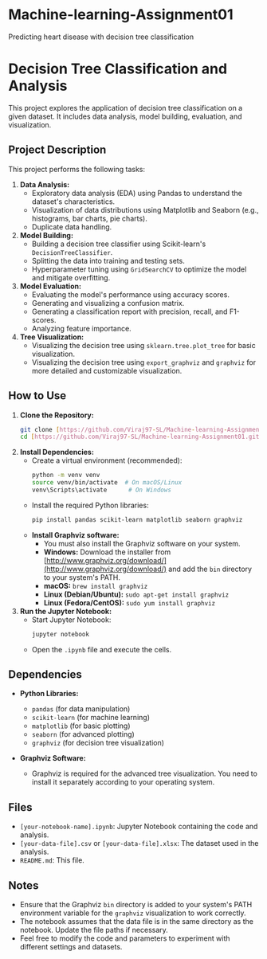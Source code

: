 # Machine-learning-Assignment01
Predicting heart disease with decision tree classification
# Decision Tree Classification and Analysis

This project explores the application of decision tree classification on a given dataset. It includes data analysis, model building, evaluation, and visualization.

## Project Description

This project performs the following tasks:

1.  **Data Analysis:**
    * Exploratory data analysis (EDA) using Pandas to understand the dataset's characteristics.
    * Visualization of data distributions using Matplotlib and Seaborn (e.g., histograms, bar charts, pie charts).
    * Duplicate data handling.
2.  **Model Building:**
    * Building a decision tree classifier using Scikit-learn's `DecisionTreeClassifier`.
    * Splitting the data into training and testing sets.
    * Hyperparameter tuning using `GridSearchCV` to optimize the model and mitigate overfitting.
3.  **Model Evaluation:**
    * Evaluating the model's performance using accuracy scores.
    * Generating and visualizing a confusion matrix.
    * Generating a classification report with precision, recall, and F1-scores.
    * Analyzing feature importance.
4.  **Tree Visualization:**
    * Visualizing the decision tree using `sklearn.tree.plot_tree` for basic visualization.
    * Visualizing the decision tree using `export_graphviz` and `graphviz` for more detailed and customizable visualization.

## How to Use

1.  **Clone the Repository:**
    ```bash
    git clone [https://github.com/Viraj97-SL/Machine-learning-Assignment01.git]
    cd [https://github.com/Viraj97-SL/Machine-learning-Assignment01.git]
    ```
2.  **Install Dependencies:**
    * Create a virtual environment (recommended):
        ```bash
        python -m venv venv
        source venv/bin/activate  # On macOS/Linux
        venv\Scripts\activate      # On Windows
        ```
    * Install the required Python libraries:
        ```bash
        pip install pandas scikit-learn matplotlib seaborn graphviz
        ```
    * **Install Graphviz software:**
        * You must also install the Graphviz software on your system.
        * **Windows:** Download the installer from [http://www.graphviz.org/download/](http://www.graphviz.org/download/) and add the `bin` directory to your system's PATH.
        * **macOS:** `brew install graphviz`
        * **Linux (Debian/Ubuntu):** `sudo apt-get install graphviz`
        * **Linux (Fedora/CentOS):** `sudo yum install graphviz`
3.  **Run the Jupyter Notebook:**
    * Start Jupyter Notebook:
        ```bash
        jupyter notebook
        ```
    * Open the `.ipynb` file and execute the cells.

## Dependencies

* **Python Libraries:**
    * `pandas` (for data manipulation)
    * `scikit-learn` (for machine learning)
    * `matplotlib` (for basic plotting)
    * `seaborn` (for advanced plotting)
    * `graphviz` (for decision tree visualization)

* **Graphviz Software:**
    * Graphviz is required for the advanced tree visualization. You need to install it separately according to your operating system.

## Files

* `[your-notebook-name].ipynb`: Jupyter Notebook containing the code and analysis.
* `[your-data-file].csv` or `[your-data-file].xlsx`: The dataset used in the analysis.
* `README.md`: This file.

## Notes

* Ensure that the Graphviz `bin` directory is added to your system's PATH environment variable for the `graphviz` visualization to work correctly.
* The notebook assumes that the data file is in the same directory as the notebook. Update the file paths if necessary.
* Feel free to modify the code and parameters to experiment with different settings and datasets.
